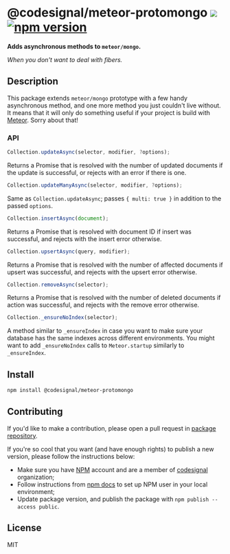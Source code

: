 @codesignal/meteor-protomongo [![](http://img.shields.io/npm/dm/@codesignal/meteor-protomongo.svg?style=flat)](https://www.npmjs.com/package/@codesignal/meteor-protomongo) [![npm version](https://badge.fury.io/js/%40codesignal%2Fmeteor-protomongo.svg)](https://www.npmjs.com/package/@codesignal/meteor-protomongo)
=

**Adds asynchronous methods to `meteor/mongo`.**

*When you don't want to deal with fibers.*

## Description

This package extends `meteor/mongo` prototype with a few handy asynchronous method, and one more method you just couldn't live without. It means that it will only do something useful if your project is build with [Meteor](https://www.meteor.com/). Sorry about that!

### API

```js
Collection.updateAsync(selector, modifier, ?options);
```

Returns a Promise that is resolved with the number of updated documents if the update is successful, or rejects with an error if there is one.

```js
Collection.updateManyAsync(selector, modifier, ?options);
```

Same as `Collection.updateAsync`; passes `{ multi: true }` in addition to the passed `options`.

```js
Collection.insertAsync(document);
```

Returns a Promise that is resolved with document ID if insert was successful, and rejects with the insert error otherwise.

```js
Collection.upsertAsync(query, modifier);
```

Returns a Promise that is resolved with the number of affected documents if upsert was successful, and rejects with the upsert error otherwise.

```js
Collection.removeAsync(selector);
```

Returns a Promise that is resolved with the number of deleted documents if action was successful, and rejects with the remove error otherwise.

```js
Collection._ensureNoIndex(selector);
```

A method similar to `_ensureIndex` in case you want to make sure your database has the same indexes across different environments. You might want to add `_ensureNoIndex` calls to `Meteor.startup` similarly to `_ensureIndex`.

## Install

```bash
npm install @codesignal/meteor-protomongo
```

## Contributing

If you'd like to make a contribution, please open a pull request in [package repository](https://github.com/CodeSignal/meteor-protomongo).

If you're so cool that you want (and have enough rights) to publish a new version, please follow the instructions below:
* Make sure you have [NPM](https://www.npmjs.com/) account and are a member of [codesignal](https://www.npmjs.com/org/codesignal) organization;
* Follow instructions from [npm docs](https://docs.npmjs.com/getting-started/publishing-npm-packages) to set up NPM user in your local environment;
* Update package version, and publish the package with `npm publish --access public`.

## License

MIT
